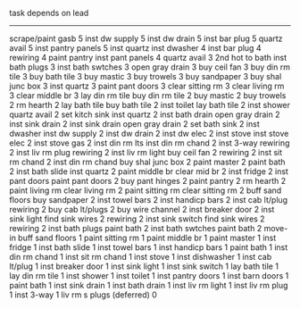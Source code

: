   task                 depends on          lead
  -------------------- ------------------- ------
  scrape/paint gasb                        5
  inst dw supply                           5
  inst dw drain                            5
  inst bar plug                            5
  quartz avail                             5
  inst pantry panels                       5
  inst quartz          inst dwasher        4
                       inst bar plug       4
  rewiring                                 4
  paint pantry         inst pant panels    4
                       quartz avail        3
  2nd hot to bath      inst bath plugs     3
                       inst bath swtches   3
  open gray drain                          3
  buy ceil fan                             3
  buy din rm tile                          3
  buy bath tile                            3
  buy mastic                               3
  buy trowels                              3
  buy sandpaper                            3
  buy shal junc box                        3
  inst quartz                              3
  paint pant doors                         3
  clear sitting rm                         3
  clear living rm                          3
  clear middle br                          3
  lay din rm tile      buy din rm tile     2
                       buy mastic          2
                       buy trowels         2
                       rm hearth           2
  lay bath tile        buy bath tile       2
  inst toilet          lay bath tile       2
  inst shower          quartz avail        2
  set kitch sink       inst quartz         2
  inst bath drain      open gray drain     2
                       inst sink drain     2
  inst sink drain      open gray drain     2
                       set bath sink       2
  inst dwasher         inst dw supply      2
                       inst dw drain       2
                       inst dw elec        2
  inst stove           inst stove elec     2
                       inst stove gas      2
  inst din rm lts      inst din rm chand   2
  inst 3-way           rewiring            2
  inst liv rm plug     rewiring            2
  inst liv rm light    buy ceil fan        2
                       rewiring            2
  inst sit rm chand                        2
  inst din rm chand    buy shal junc box   2
  paint master                             2
  paint bath                               2
  inst bath slide      inst quartz         2
  paint middle br      clear mid br        2
  inst fridge                              2
  inst pant doors      paint pant doors    2
                       buy pant hinges     2
                       paint pantry        2
  rm hearth                                2
  paint living rm      clear living rm     2
  paint sitting rm     clear sitting rm    2
  buff sand floors     buy sandpaper       2
  inst towel bars                          2
  inst handicp bars                        2
  inst cab lt/plug     rewiring            2
                       buy cab lt/plugs    2
                       buy wire channel    2
  inst breaker door                        2
  inst sink light      find sink wires     2
                       rewiring            2
  inst sink switch     find sink wires     2
                       rewiring            2
  inst bath plugs      paint bath          2
  inst bath swtches    paint bath          2
  move-in              buff sand floors    1
                       paint sitting rm    1
                       paint middle br     1
                       paint master        1
                       inst fridge         1
                       inst bath slide     1
                       inst towel bars     1
                       inst handicp bars   1
                       paint bath          1
                       inst din rm chand   1
                       inst sit rm chand   1
                       inst stove          1
                       inst dishwasher     1
                       inst cab lt/plug    1
                       inst breaker door   1
                       inst sink light     1
                       inst sink switch    1
                       lay bath tile       1
                       lay din rm tile     1
                       inst shower         1
                       inst toilet         1
                       inst pantry doors   1
                       inst barn doors     1
                       paint bath          1
                       inst sink drain     1
                       inst bath drain     1
                       inst liv rm light   1
                       inst liv rm plug    1
                       inst 3-way          1
  liv rm s plugs       (deferred)          0